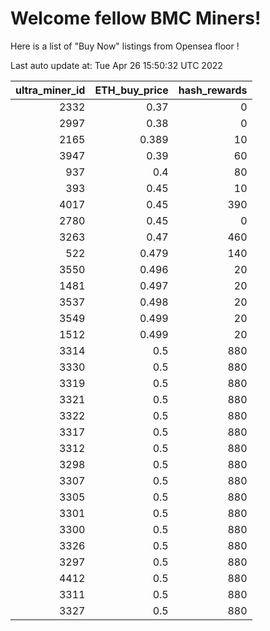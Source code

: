 # Welcome fellow BMC Miners!
Here is a list of "Buy Now" listings from Opensea floor !


Last auto update at: Tue Apr 26 15:50:32 UTC 2022


|   ultra_miner_id |   ETH_buy_price |   hash_rewards |
|-----------------:|----------------:|---------------:|
|             2332 |           0.37  |              0 |
|             2997 |           0.38  |              0 |
|             2165 |           0.389 |             10 |
|             3947 |           0.39  |             60 |
|              937 |           0.4   |             80 |
|              393 |           0.45  |             10 |
|             4017 |           0.45  |            390 |
|             2780 |           0.45  |              0 |
|             3263 |           0.47  |            460 |
|              522 |           0.479 |            140 |
|             3550 |           0.496 |             20 |
|             1481 |           0.497 |             20 |
|             3537 |           0.498 |             20 |
|             3549 |           0.499 |             20 |
|             1512 |           0.499 |             20 |
|             3314 |           0.5   |            880 |
|             3330 |           0.5   |            880 |
|             3319 |           0.5   |            880 |
|             3321 |           0.5   |            880 |
|             3322 |           0.5   |            880 |
|             3317 |           0.5   |            880 |
|             3312 |           0.5   |            880 |
|             3298 |           0.5   |            880 |
|             3307 |           0.5   |            880 |
|             3305 |           0.5   |            880 |
|             3301 |           0.5   |            880 |
|             3300 |           0.5   |            880 |
|             3326 |           0.5   |            880 |
|             3297 |           0.5   |            880 |
|             4412 |           0.5   |            880 |
|             3311 |           0.5   |            880 |
|             3327 |           0.5   |            880 |